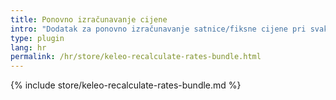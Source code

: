 ```yaml
---
title: Ponovno izračunavanje cijene
intro: "Dodatak za ponovno izračunavanje satnice/fiksne cijene pri svakom aktualiziranju vremenske tablice"
type: plugin
lang: hr
permalink: /hr/store/keleo-recalculate-rates-bundle.html
---
```


{% include store/keleo-recalculate-rates-bundle.md %}
